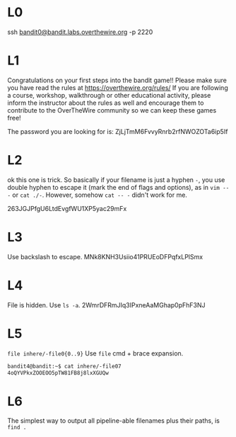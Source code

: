 # L0
ssh bandit0@bandit.labs.overthewire.org -p 2220

# L1
Congratulations on your first steps into the bandit game!!
Please make sure you have read the rules at https://overthewire.org/rules/
If you are following a course, workshop, walkthrough or other educational activity,
please inform the instructor about the rules as well and encourage them to
contribute to the OverTheWire community so we can keep these games free!

The password you are looking for is: ZjLjTmM6FvvyRnrb2rfNWOZOTa6ip5If

# L2
ok this one is trick. So basically if your filename is just a hyphen `-`, you use double hyphen to escape it (mark the end of flags and options), as in `vim -- -` or `cat ./-`. However, somehow `cat -- -` didn't work for me.

263JGJPfgU6LtdEvgfWU1XP5yac29mFx

# L3 
Use backslash to escape. MNk8KNH3Usiio41PRUEoDFPqfxLPlSmx

# L4
File is hidden. Use `ls -a`. 2WmrDFRmJIq3IPxneAaMGhap0pFhF3NJ

# L5
`file inhere/-file0{0..9}` Use `file` cmd + brace expansion.

```bash
bandit4@bandit:~$ cat inhere/-file07
4oQYVPkxZOOEOO5pTW81FB8j8lxXGUQw
```
# L6
The simplest way to output all pipeline-able filenames plus their paths, is `find .`

